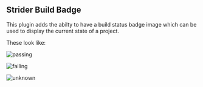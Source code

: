 ## Strider Build Badge

This plugin adds the abilty to have a build status badge image which can be used to display the current state of a project.

These look like:

![passing](https://raw.github.com/microadam/strider-build-badge/master/images/build_passing.png)

![failing](https://raw.github.com/microadam/strider-build-badge/master/images/build_failing.png)

![unknown](https://raw.github.com/microadam/strider-build-badge/master/images/build_unknown.png)
